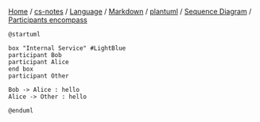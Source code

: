 [Home](https://mengxianbin.github.io) /
[cs-notes](https://mengxianbin.github.io/cs-notes/site) /
[Language](https://mengxianbin.github.io/cs-notes/site/Language) /
[Markdown](https://mengxianbin.github.io/cs-notes/site/Language/Markdown) /
[plantuml](https://mengxianbin.github.io/cs-notes/site/Language/Markdown/plantuml) /
[Sequence Diagram](https://mengxianbin.github.io/cs-notes/site/Language/Markdown/plantuml/Sequence%20Diagram) /
[Participants encompass](https://mengxianbin.github.io/cs-notes/site/Language/Markdown/plantuml/Sequence%20Diagram/Participants%20encompass)

```puml
@startuml

box "Internal Service" #LightBlue
participant Bob
participant Alice
end box
participant Other

Bob -> Alice : hello
Alice -> Other : hello

@enduml
```
